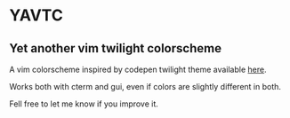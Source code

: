# YAVTC
## Yet another vim twilight colorscheme

A vim colorscheme inspired by codepen twilight theme available [here](http://codepen.io/fenykepy/pen/obmmrG).

Works both with cterm and gui, even if colors are slightly different in both.

Fell free to let me know if you improve it.


